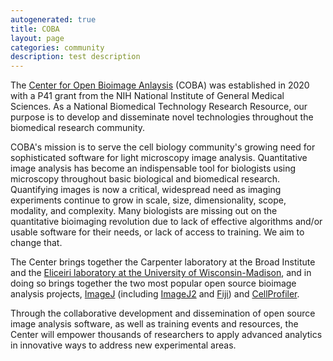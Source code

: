 ```yaml
---
autogenerated: true
title: COBA
layout: page
categories: community
description: test description
---
```


The [Center for Open Bioimage Anlaysis](https://www.openbioimageanalysis.org/) (COBA) was established in 2020 with a P41 grant from the NIH National Institute of General Medical Sciences. As a National Biomedical Technology Research Resource, our purpose is to develop and disseminate novel technologies throughout the biomedical research community.

COBA's mission is to serve the cell biology community's growing need for sophisticated software for light microscopy image analysis. Quantitative image analysis has become an indispensable tool for biologists using microscopy throughout basic biological and biomedical research. Quantifying images is now a critical, widespread need as imaging experiments continue to grow in scale, size, dimensionality, scope, modality, and complexity. Many biologists are missing out on the quantitative bioimaging revolution due to lack of effective algorithms and/or usable software for their needs, or lack of access to training. We aim to change that.

The Center brings together the Carpenter laboratory at the Broad Institute and the [Eliceiri laboratory at the University of Wisconsin-Madison](/orgs/loci), and in doing so brings together the two most popular open source bioimage analysis projects, [ImageJ](/about) (including [ImageJ2](/software/imagej2) and [Fiji](/fiji)) and [CellProfiler](/software/cellprofiler).

Through the collaborative development and dissemination of open source image analysis software, as well as training events and resources, the Center will empower thousands of researchers to apply advanced analytics in innovative ways to address new experimental areas.
